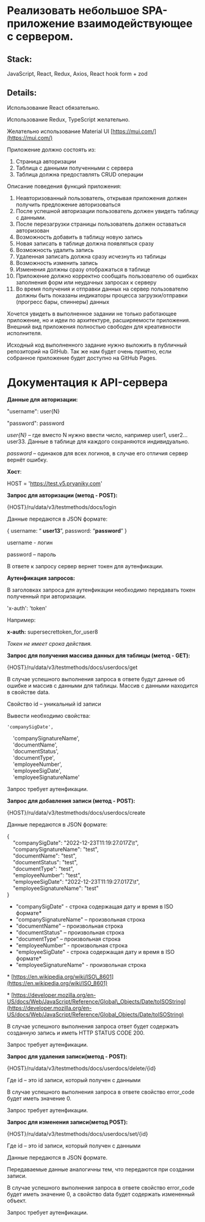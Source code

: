 # Реализовать небольшое SPA-приложение взаимодействующее с сервером.

## Stack: 
JavaScript, React, Redux, Axios, React hook form + zod

## Details:

Использование React обязательно. 

Использование Redux, TypeScript желательно.

Желательно использование Material UI [https://mui.com/](https://mui.com/)

Приложение должно состоять из:

1. Страница авторизации  
2. Таблица с данными полученными с сервера  
3. Таблица должна предоставлять CRUD операции

Описание поведения функций приложения:

1. Неавторизованный пользователь, открывая приложения должен получить предложение авторизоваться  
2. После успешной авторизации пользователь должен увидеть таблицу с данными.  
3. После перезагрузки страницы пользователь должен оставаться авторизован  
4. Возможность добавить в таблицу новую запись  
5. Новая записать в таблице должна появляться сразу  
6. Возможность удалить запись  
7. Удаленная записать должна сразу исчезнуть из таблицы  
8. Возможность изменить запись  
9. Изменения должны сразу отображаться в таблице  
10. Приложение должно корректно сообщать пользователю об ошибках заполнения форм или неудачных запросах к серверу  
11. Во время получения и отправки данных на сервер пользователю должны быть показаны индикаторы процесса загрузки/отправки (прогресс бары, спиннеры) данных

Хочется увидеть в выполненное задании не только работающее приложение, но и идеи по архитектуре, расширяемости приложения. Внешний вид приложения полностью свободен для креативности исполнителя.

Исходный код выполненного задание нужно выложить в публичный репозиторий на GitHub. Так же нам будет очень приятно, если собранное приложение будет доступно на GitHub Pages.

# Документация к API-сервера

**Данные для авторизации:**

"username": user{N}

"password": password

*user{N}* – где вместо N нужно ввести число, например user1, user2… user33. Данные в таблице для каждого сохраняются индивидуально.

*password* – одинаков для всех логинов, в случае его отличия сервер вернёт ошибку.

**Хост**:

HOST \= 'https://test.v5.pryaniky.com'

**Запрос для авторизации (метод \- POST):**

{HOST}/ru/data/v3/testmethods/docs/login

Данные передаются в JSON формате:

{ username: “ **user13**”, password: “**password**” }

username \- логин

password – пароль

В ответе к запросу сервер вернет токен для аутенфикации.

**Аутенфикация запросов:**

В заголовках запроса для аутенфикации необходимо передавать токен полученный при авторизации.

'x-auth': 'token'

Например:

**x-auth:** supersecrettoken\_for\_user8

*Токен не имеет срока действия.*

**Запрос для получения массива данных для таблицы (метод \- GET):**

{HOST}/ru/data/v3/testmethods/docs/userdocs/get

В случае успешного выполнения запроса в ответе будут данные об ошибке и массив с данными для таблицы. Массив с данными находится в свойстве data.

Свойство id – уникальный id записи 

Вывести необходимо свойства:

    'companySigDate',  
    'companySignatureName',  
    'documentName',  
    'documentStatus',  
    'documentType',  
    'employeeNumber',  
    'employeeSigDate',  
    'employeeSignatureName'

Запрос требует аутенфикации.

**Запрос для добавления записи (метод \- POST):**

{HOST}/ru/data/v3/testmethods/docs/userdocs/create

Данные передаются в JSON формате:

{   
    "companySigDate": "2022-12-23T11:19:27.017Z\\t",   
    "companySignatureName": "test",   
    "documentName": "test",   
    "documentStatus": "test",   
    "documentType": "test",   
    "employeeNumber": "test",   
    "employeeSigDate": "2022-12-23T11:19:27.017Z\\t",   
    "employeeSignatureName": "test"   
}

* "companySigDate" \- строка содержащая дату и время в ISO формате\*   
* "companySignatureName" – произвольная строка  
* "documentName" – произвольная строка  
* "documentStatus" – произвольная строка  
* "documentType" – произвольная строка  
* "employeeNumber" \- произвольная строка  
* "employeeSigDate" \- строка содержащая дату и время в ISO формате\*  
* "employeeSignatureName" \- произвольная строка

\* [https://en.wikipedia.org/wiki/ISO\_8601](https://en.wikipedia.org/wiki/ISO_8601) 

\* [https://developer.mozilla.org/en-US/docs/Web/JavaScript/Reference/Global\_Objects/Date/toISOString](https://developer.mozilla.org/en-US/docs/Web/JavaScript/Reference/Global_Objects/Date/toISOString) 


В случае успешного выполнения запроса ответ будет содержать созданную запись и иметь  HTTP STATUS CODE 200\.

Запрос требует аутенфикации.

**Запрос для удаления записи(метод \- POST):**

{HOST}/ru/data/v3/testmethods/docs/userdocs/delete/{id}

Где id – это id записи, который получен с данными

В случае успешного выполнения запроса в ответе свойство error\_code будет иметь значение 0\.

Запрос требует аутенфикации.

**Запрос для изменения записи(метод POST):**

{HOST}/ru/data/v3/testmethods/docs/userdocs/set/{id}

Где id – это id записи, который получен с данными

Данные передаются в JSON формате.

Передаваемые данные аналогичны тем, что передаются при создании записи.

В случае успешного выполнения запроса в ответе свойство error\_code будет иметь значение 0, а свойство data будет содержать измененный объект.

Запрос требует аутенфикации.

